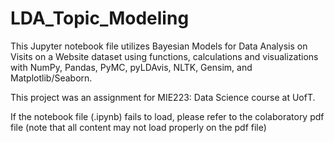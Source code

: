 # LDA_Topic_Modeling

This Jupyter notebook file utilizes Bayesian Models for Data Analysis on Visits on a Website dataset using functions, calculations and visualizations with NumPy, Pandas, PyMC, pyLDAvis, NLTK, Gensim, and Matplotlib/Seaborn.

This project was an assignment for MIE223: Data Science course at UofT.

If the notebook file (.ipynb) fails to load, please refer to the colaboratory pdf file (note that all content may not load properly on the pdf file)
